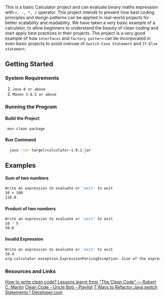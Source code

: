 This is a basic Calculator project and can evaluate binary maths expression with ```+, -, *, /``` operator. This project intends to present how best coding principles and design patterns can be applied in real-world projects for better scalability and readability. We have taken a very basic example of a calculator, to allow beginners to understand the beauty of clean coding and start apply best practices in their projects. The project is a very good example of how ```interfaces``` and ```factory pattern``` can be incorporated in even basic projects to avoid overuse of ```Switch-Case Statement``` and ```If-Else statement```.

## Getting Started
### System Requirements
1. ```Java 8 or above```
2. ```Maven 3.8.5 or above```

### Running the Program

#### Build the Project

```sh
 mvn clean package 
```
#### Run Command
```sh
  java -jar target/calculator-1.0.1.jar
```

## Examples
#### Sum of two numbers
```sh
Write an expression to evaluate or 'exit' to exit
10 + 100
110.0
```
#### Product of two numbers
```sh
Write an expression to evaluate or 'exit' to exit
10 * 5
50.0
```
#### Invalid Expression
```sh
Write an expression to evaluate or 'exit' to exit
10.4
org.calculator.exception.ExpressionParsingException: Size of the expression should be 3
```

### Resources and Links
[How to write clean code? Lessons learnt from “The Clean Code” — Robert C. Martin](https://medium.com/mindorks/how-to-write-clean-code-lessons-learnt-from-the-clean-code-robert-c-martin-9ffc7aef870c)
[Clean Code - Uncle Bob - Playlist](https://www.youtube.com/watch?v=7EmboKQH8lM&list=PLmmYSbUCWJ4x1GO839azG_BBw8rkh-zOj)
[7 Ways to Refactor Java switch Statements | Developer.com](https://www.developer.com/design/seven-ways-to-refactor-java-switch-statements/)
